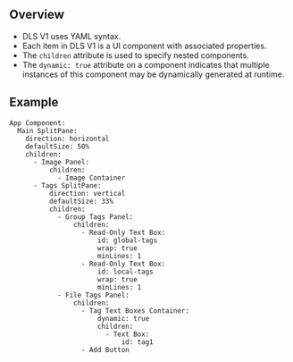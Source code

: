 ## Overview
- DLS V1 uses YAML syntax.
- Each item in DLS V1 is a UI component with associated properties.
- The `children` attribute is used to specify nested components.
- The `dynamic: true` attribute on a component indicates that multiple instances of this component may be dynamically generated at runtime.
## Example
```dls
App Component:
  Main SplitPane:
    direction: horizontal
    defaultSize: 50%
    children:
      - Image Panel:
          children:
            - Image Container
      - Tags SplitPane:
          direction: vertical
          defaultSize: 33%
          children:
            - Group Tags Panel:
                children:
                  - Read-Only Text Box:
                      id: global-tags
                      wrap: true
                      minLines: 1
                  - Read-Only Text Box:
                      id: local-tags
                      wrap: true
                      minLines: 1
            - File Tags Panel:
                children:
                  - Tag Text Boxes Container:
                      dynamic: true
                      children:
                        - Text Box:
                            id: tag1
                  - Add Button

```
